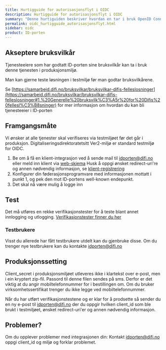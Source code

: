 ```yaml
---
title: Hurtigguide for autorisasjonsflyt i OIDC
description: Hurtigguide for autorisasjonsflyt i OIDC
summary: "Denne hurtiguiden beskriver hvordan en tar i bruk OpenID Connect (OIDC) og autorisasjonskodeflyt i ID-porten."
permalink: oidc_hurtigguide_autorisasjonsflyt.html
sidebar: oidc
product: ID-porten
---
```


## Akseptere bruksvilkår

Tjenesteeiere som har godtatt ID-porten sine bruksvilkår kan ta i bruk denne tjenesten i produksjonsmiljø.

Man kan gjerne teste løsningen i testmiljø før man godtar bruksvilkårene.

Se
[https://samarbeid.difi.no/bruksvilkar/bruksvilkar-difis-felleslosninger](https://samarbeid.difi.no/bruksvilkar/bruksvilkar-difis-felleslosninger#1.%20Generelle%20bruksvilk%C3%A5r%20for%20Difis%20fellesl%C3%B8sninger)
 for mer informasjon om hvordan du kan bli tjenesteeier i ID-porten
 
## Framgangsmåte

Vi ønsker at alle tjenester skal verifiseres via testmiljøet før det går i produksjon. Digitaliseringsdirektoratetsitt Ver2-miljø er standard testmiljø for OIDC.

 1. Be om å få en klient-integrasjon ved å sende mail til <a href="mailto:idporten@difi.no">idporten@difi.no</a> eller meld inn klient via [web-skjema](https://forms.office.com/Pages/ResponsePage.aspx?id=dV4PJZxZFEaXBwztYRT_xpi569dsKKZOkO1f2ClqM-VUNVVMR0JKVjRHQlNPMU80VEs3NDc1MzNQUC4u) Husk å oppgi ønsket redirect-uri're og annen nødvendig informasjon, se [klient-registrering](oidc_func_clientreg.html) 
 2. Konfigurer din føderasjonsprogramvare med informasjonen mottatt i punkt 1, og pek den mot ID-portens well-known endepunkt.
 3. Det skal nå være mulig å logge inn

## Test 

Det må utføres en rekke verifikasjonstester for å teste blant annet innlogging og utlogging. [Verifikasjonstester finner du her](https://difi.github.io/idporten-integrasjonsguide//96_verifikasjonstest.html)

### Testbrukere

Visst du allerede har fått testbrukere utdelt kan du gjenbruke disse. Om du trenger nye testbrukere kan du kontakte <a href="mailto:idporten@difi.no">idporten@difi.no</a>

## Produksjonssetting

Client_secret i produksjonsmiljøet utleveres ikke i klartekst over e-post, men i ein kryptert zip-fil. Passord til denne filen sendes på sms. Derfor er det viktig at du angir mobiltelefonnummer for i bestillingen om. Om du bruker virksomhetssertifikat trenger du ikke legge ved mobiltelefonnummer.

Når du har utført verifikasjonstestene og er klar for å prodsette så sender du en ny e-post til <a href="mailto:idporten@difi.no">idporten@difi.no</a> der du oppgir hvilken client_id som ble brukt i testmiljøet, ønsket redirect-uri'er og annen nødvendig informasjon.

## Problemer?

Om du opplever problemer med integrasjonen din: Kontakt <a href="mailto:idporten@difi.no">idporten@difi.no</a> oppgi client_id og miljø og forklar problemet. 

